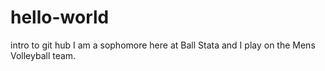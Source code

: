 # hello-world
intro to git hub
I am a sophomore here at Ball Stata and I play on the Mens Volleyball team.
